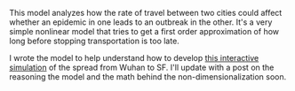 This model analyzes how the rate of travel between two cities could affect whether an epidemic in one leads to an outbreak in the other.  It's a very simple nonlinear model that tries to get a first order approximation of how long before stopping transportation is too late.

I wrote the model to help understand how to develop [this interactive simulation](http://bl.ocks.org/stedn/b0acdeba81751c5f8e4ccaa74ccb09a9) of the spread from Wuhan to SF.  I'll update with a post on the reasoning the model and the math behind the non-dimensionalization soon.
